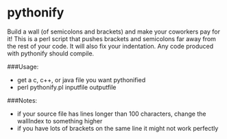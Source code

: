 pythonify
=========

Build a wall (of semicolons and brackets) and make your coworkers pay for it!
This is a perl script that pushes brackets and semicolons far away from the rest of your code. It will also fix your indentation.
Any code produced with pythonify should compile.

###Usage:
- get a c, c++, or java file you want pythonified
- perl pythonify.pl inputfile outputfile

###Notes:
- if your source file has lines longer than 100 characters, change the wallIndex to something higher
- if you have lots of brackets on the same line it might not work perfectly
